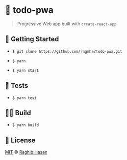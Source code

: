 # 📱 todo-pwa

> Progressive Web app built with `create-react-app`

## 🚀 Getting Started

- `$ git clone https://github.com/ragmha/todo-pwa.git`

- `$ yarn`

- `$ yarn start`

## 🐼 Tests

- `$ yarn test`

## 👷‍♂️ Build

- `$ yarn build`

## 📝 License

[MIT](./license) © [Raghib Hasan](https://raghibm.com/)
